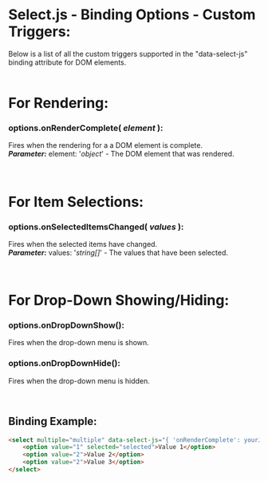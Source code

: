 # Select.js - Binding Options - Custom Triggers:

Below is a list of all the custom triggers supported in the "data-select-js" binding attribute for DOM elements.
<br>
<br>


<h1>For Rendering:</h1>

### options.onRenderComplete( *element* ):
Fires when the rendering for a a DOM element is complete.
<br>
***Parameter:*** element: '*object*' - The DOM element that was rendered.


<br>
<h1>For Item Selections:</h1>

### options.onSelectedItemsChanged( *values* ):
Fires when the selected items have changed.
<br>
***Parameter:*** values: '*string[]*' - The values that have been selected.


<br>
<h1>For Drop-Down Showing/Hiding:</h1>

### options.onDropDownShow():
Fires when the drop-down menu is shown.

### options.onDropDownHide():
Fires when the drop-down menu is hidden.

<br>


## Binding Example:

```markdown
<select multiple="multiple" data-select-js="{ 'onRenderComplete': yourJsFunction }">
    <option value="1" selected="selected">Value 1</option>
    <option value="2">Value 2</option>
    <option value="2">Value 3</option>
</select>
```